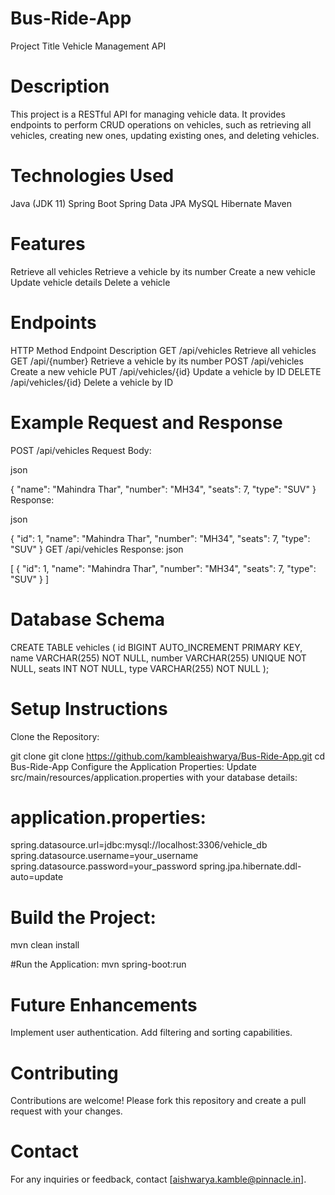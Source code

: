 # Bus-Ride-App
Project Title
Vehicle Management API

# Description
This project is a RESTful API for managing vehicle data. It provides endpoints to perform CRUD operations on vehicles, such as retrieving all vehicles, creating new ones, updating existing ones, and deleting vehicles.

# Technologies Used
Java (JDK 11)
Spring Boot
Spring Data JPA
MySQL
Hibernate
Maven

# Features
Retrieve all vehicles
Retrieve a vehicle by its number
Create a new vehicle
Update vehicle details
Delete a vehicle

# Endpoints
HTTP Method	Endpoint   	    Description
GET	/api/vehicles	        Retrieve all vehicles
GET	/api/{number}	        Retrieve a vehicle by its number
POST	/api/vehicles	    Create a new vehicle
PUT	/api/vehicles/{id}	    Update a vehicle by ID
DELETE	/api/vehicles/{id}	Delete a vehicle by ID

# Example Request and Response
POST /api/vehicles
Request Body:

json

{
    "name": "Mahindra Thar",
    "number": "MH34",
    "seats": 7,
    "type": "SUV"
}
Response:

json

{
    "id": 1,
    "name": "Mahindra Thar",
    "number": "MH34",
    "seats": 7,
    "type": "SUV"
}
GET /api/vehicles
Response:
json

[
    {
        "id": 1,
        "name": "Mahindra Thar",
        "number": "MH34",
        "seats": 7,
        "type": "SUV"
    }
]

# Database Schema

CREATE TABLE vehicles (
    id BIGINT AUTO_INCREMENT PRIMARY KEY,
    name VARCHAR(255) NOT NULL,
    number VARCHAR(255) UNIQUE NOT NULL,
    seats INT NOT NULL,
    type VARCHAR(255) NOT NULL
);

# Setup Instructions
Clone the Repository:

git clone git clone https://github.com/kambleaishwarya/Bus-Ride-App.git
cd Bus-Ride-App
Configure the Application Properties: Update src/main/resources/application.properties with your database details:

# application.properties:

spring.datasource.url=jdbc:mysql://localhost:3306/vehicle_db
spring.datasource.username=your_username
spring.datasource.password=your_password
spring.jpa.hibernate.ddl-auto=update


# Build the Project:
mvn clean install

#Run the Application:
mvn spring-boot:run

# Future Enhancements
Implement user authentication.
Add filtering and sorting capabilities.

# Contributing
Contributions are welcome! Please fork this repository and create a pull request with your changes.

# Contact
For any inquiries or feedback, contact [aishwarya.kamble@pinnacle.in].

